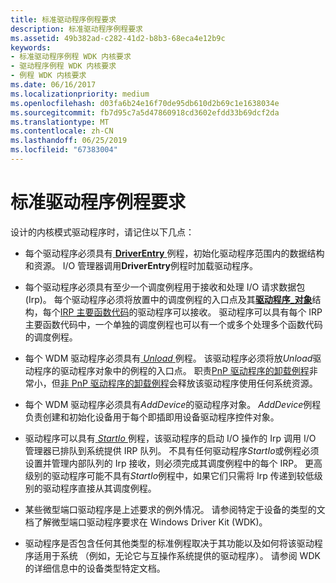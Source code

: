 ```yaml
---
title: 标准驱动程序例程要求
description: 标准驱动程序例程要求
ms.assetid: 49b382ad-c282-41d2-b8b3-68eca4e12b9c
keywords:
- 标准驱动程序例程 WDK 内核要求
- 驱动程序例程 WDK 内核要求
- 例程 WDK 内核要求
ms.date: 06/16/2017
ms.localizationpriority: medium
ms.openlocfilehash: d03fa6b24e16f70de95db610d2b69c1e1638034e
ms.sourcegitcommit: fb7d95c7a5d47860918cd3602efdd33b69dcf2da
ms.translationtype: MT
ms.contentlocale: zh-CN
ms.lasthandoff: 06/25/2019
ms.locfileid: "67383004"
---
```

# <a name="standard-driver-routine-requirements"></a>标准驱动程序例程要求





设计的内核模式驱动程序时，请记住以下几点：

-   每个驱动程序必须具有[ **DriverEntry** ](https://docs.microsoft.com/windows-hardware/drivers/ddi/content/wdm/nc-wdm-driver_initialize)例程，初始化驱动程序范围内的数据结构和资源。 I/O 管理器调用**DriverEntry**例程时加载驱动程序。

-   每个驱动程序必须具有至少一个调度例程用于接收和处理 I/O 请求数据包 (Irp)。 每个驱动程序必须将放置中的调度例程的入口点及其[**驱动程序\_对象**](https://docs.microsoft.com/windows-hardware/drivers/ddi/content/wdm/ns-wdm-_driver_object)结构，每个[IRP 主要函数代码](https://docs.microsoft.com/windows-hardware/drivers/kernel/irp-major-function-codes)的驱动程序可以接收。 驱动程序可以具有每个 IRP 主要函数代码中，一个单独的调度例程也可以有一个或多个处理多个函数代码的调度例程。

-   每个 WDM 驱动程序必须具有[ *Unload* ](https://docs.microsoft.com/windows-hardware/drivers/ddi/content/wdm/nc-wdm-driver_unload)例程。 该驱动程序必须将放*Unload*驱动程序的驱动程序对象中的例程的入口点。 职责[PnP 驱动程序的卸载例程](pnp-driver-s-unload-routine.md)非常小，但[非 PnP 驱动程序的卸载例程](non-pnp-driver-s-unload-routine.md)会释放该驱动程序使用任何系统资源。

-   每个 WDM 驱动程序必须具有*AddDevice*的驱动程序对象。 *AddDevice*例程负责创建和初始化设备用于每个即插即用设备驱动程序控件对象。

-   驱动程序可以具有[ *StartIo* ](https://docs.microsoft.com/windows-hardware/drivers/ddi/content/wdm/nc-wdm-driver_startio)例程，该驱动程序的启动 I/O 操作的 Irp 调用 I/O 管理器已排队到系统提供 IRP 队列。 不具有任何驱动程序*StartIo*或例程必须设置并管理内部队列的 Irp 接收，则必须完成其调度例程中的每个 IRP。 更高级别的驱动程序可能不具有*StartIo*例程中，如果它们只需将 Irp 传递到较低级别的驱动程序直接从其调度例程。

-   某些微型端口驱动程序是上述要求的例外情况。 请参阅特定于设备的类型的文档了解微型端口驱动程序要求在 Windows Driver Kit (WDK)。

-   驱动程序是否包含任何其他类型的标准例程取决于其功能以及如何将该驱动程序适用于系统 （例如，无论它与互操作系统提供的驱动程序）。 请参阅 WDK 的详细信息中的设备类型特定文档。

 

 




